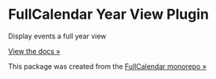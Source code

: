 
# FullCalendar Year View Plugin

Display events a full year view

[View the docs &raquo;](https://fullcalendar.io/docs/month-view)

This package was created from the [FullCalendar monorepo &raquo;](https://github.com/fullcalendar/fullcalendar)
